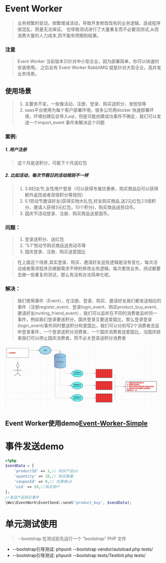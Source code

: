 # Event Worker

> 业务频繁的变动，频繁增减活动，导致开发修改现有的业务逻辑，造成程序很混乱，质量无法保证。
也导致测试进行了大量重复而不必要测测试,从而浪费大量的人力成本,而不能有预期到结果。

### 注意
> Event Worker 当前版本只针对中小型企业，因为部署简单，你可以快速的安装使用。
> 之后会有 Event Worker RabbitMQ 就是针对大型企业，高并发业务场景。

## 使用场景 
> 1. 主要务不变，一些像活动、注册、登录、购买送积分、发短信等
> 2. saas平台使用为每个客户部署环境，很多公司用docker 快速部署环境，环境创建后会导入sql，但是可能创建成功事件不确定，我们可以发送一个import_event
事件来解决这个问题

### 案例:

##### 1. 用户注册
> 这个月是送积分，可能下个月送红包

##### 2. 比如活动，每次节假日的活动规则不一样
> 1. 3.8妇女节,女性用户登录（可以获得专属优惠券，购买商品后可以获得额外返现或者双倍积分等规则）
> 2. 5.1劳动节邀请好友(获得实物大礼包,好友购买商品,送2元红包,1.5倍积分，邀请人获得3元红包，10个积分)，购买商品送劳动币。
> 3. 国庆节活动登录、注册、购买商品送爱国币。

### 问题：
> 1. 登录送积分、送红包
> 2. “5.1”劳动节购买商品送劳动币等
> 3. 国庆登录、注册、购买送爱国比

> 在上面这个场景,其实登录、购买、邀请好友这些逻辑是没有变化，每次活动或者需求程序员根据需求不停的修改业务逻辑，每次更改业务，测试都要去做一些重复的测试，那么有没有办法简单化呢。

### 解决：
> 我们使用事件（Event），在注册、登录、购买、邀请好友我们都发送相应的事件（注册register_event、登录login_event、购买product_buy_event、邀请好友inviting_friend_event），我们可以监听在不同的消费者监听同一事件，例如我们登录要送积分，国庆登录又要送爱国比，那么登录登录(login_event)事件同时要送积分和爱国比，我们可以分别写2个消费者去监听登录事件，一个登录送积分消费者，一个国庆消费者送爱国比，当国庆结束我们可以停止国庆消费者。而不必关登录送积分消费者




![版本1流程图](dev/images/1.x/1.x-flow-diagram.png)


## Event Worker使用demo[Event-Worker-Simple](https://github.com/qq1060656096/event-worker-simple/tree/develop)


# 事件发送demo
```php
<?php
$sendData = [
    'productId' => 1,// 购买产品id
    'quantity' => 10,// 购买数量
    'couponId' => 0,// 优惠券id
    'uid' => 10,//购买用户
]; 
//发送产品购买事件
\Wei\EventWork\EventSend::send('product_buy', $sendData);
```

# 单元测试使用

> --bootstrap 在测试前先运行一个 "bootstrap" PHP 文件
- --bootstrap引导测试: phpunit --bootstrap vendor/autoload.php tests/
- --bootstrap引导测试: phpunit --bootstrap tests/TestInit.php tests/

